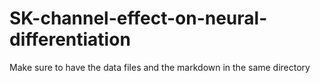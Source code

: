 # SK-channel-effect-on-neural-differentiation
Make sure to have the data files and the markdown in the same directory
